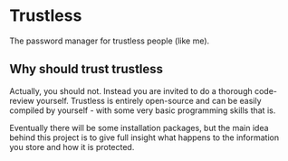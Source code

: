 # Trustless

The password manager for trustless people (like me).

## Why should trust trustless

Actually, you should not. Instead you are invited to do a thorough code-review
yourself. Trustless is entirely open-source and can be easily compiled by
yourself - with some very basic programming skills that is.

Eventually there will be some installation packages, but the main idea behind
this project is to give full insight what happens to the information you store
and how it is protected.
